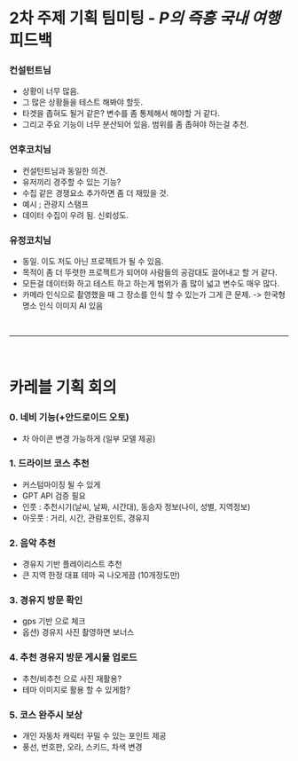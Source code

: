 # 2차 주제 기획 팀미팅 - *P의 즉흥 국내 여행* 피드백

### 컨설턴트님

- 상황이 너무 많음.
- 그 많은 상황들을 테스트 해봐야 할듯.
- 타겟을 좁혀도 될거 같은? 변수를 좀 통제해서 해야할 거 같다.
- 그리고 주요 기능이 너무 분산되어 있음. 범위를 좀 좁혀야 하는걸 추천.

### 연후코치님

- 컨설턴트님과 동일한 의견.
- 유저끼리 경주할 수 있는 기능?
- 수집 같은 경쟁요소 추가하면 좀 더 재밌을 것.
- 예시 ; 관광지 스탬프
- 데이터 수집이 우려 됨. 신뢰성도.

### 유정코치님

- 동일. 이도 저도 아닌 프로젝트가 될 수 있음.
- 목적이 좀 더 뚜렷한 프로젝트가 되어야 사람들의 공감대도 끌어내고 할 거 같다.
- 모든걸 데이터화 하고 테스트 하고 하는게 범위가 좀 많이 넓고 변수도 매우 많다.
- 카메라 인식으로 촬영했을 때 그 장소를 인식 할 수 있는가 그게 큰 문제. -> 한국형 명소 인식 이미지 AI 있음


</br>

---

</br>



# 카레블 기획 회의

### 0. 네비 기능(+안드로이드 오토)

- 차 아이콘 변경 가능하게 (일부 모델 제공)

### 1. 드라이브 코스 추천

- 커스텀마이징 될 수 있게
- GPT API 검증 필요
- 인풋 : 추천시기(날씨, 날짜, 시간대), 동승자 정보(나이, 성별, 지역정보)
- 아웃풋 :  거리, 시간, 관람포인트, 경유지

### 2. 음악 추천

- 경유지 기반 플레이리스트 추천
- 큰 지역 한정 대표 테마 곡 나오게끔 (10개정도만)

### 3. 경유지 방문 확인

- gps 기반 으로 체크
- 옵션) 경유지 사진 촬영하면 보너스

### 4. 추천 경유지 방문 게시물 업로드

- 추천/비추천 으로 사진 재활용?
- 테마 이미지로 활용 할 수 있게함?

### 5. 코스 완주시 보상

- 개인 자동차 캐릭터 꾸밀 수 있는 포인트 제공
- 풍선, 번호판, 오라, 스키드, 차색 변경